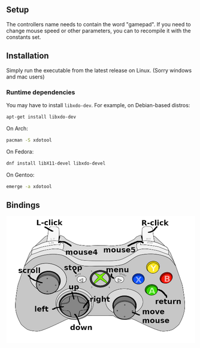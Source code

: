 ## Setup
The controllers name needs to contain the word "gamepad". If you need to change mouse speed or other parameters, you can to recompile it with the constants set.

## Installation
Simply run the executable from the latest release on Linux. (Sorry windows and mac users)

### Runtime dependencies

You may have to install `libxdo-dev`. For example, on Debian-based distros:

```Bash
apt-get install libxdo-dev
```

On Arch:

```Bash
pacman -S xdotool
```

On Fedora:

```Bash
dnf install libX11-devel libxdo-devel
```

On Gentoo:

```Bash
emerge -a xdotool
```

## Bindings
![Controller_Bindings](controller_bindings.png)
